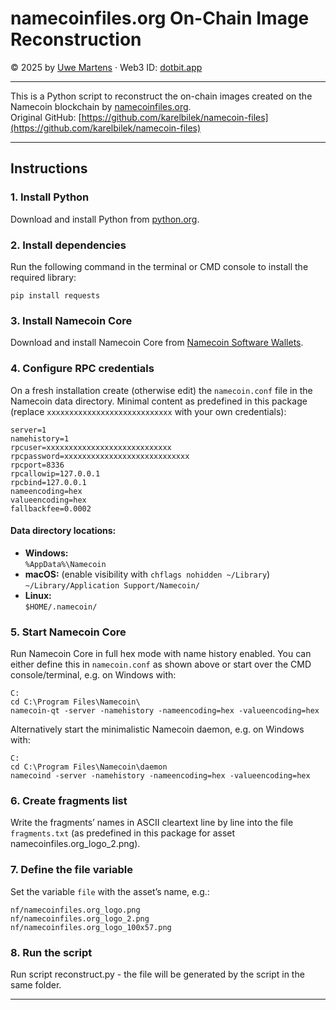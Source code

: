 # namecoinfiles.org On-Chain Image Reconstruction

© 2025 by [Uwe Martens](https://www.namecoin.pro) · Web3 ID: [dotbit.app](https://dotbit.app)

---

This is a Python script to reconstruct the on-chain images created on the Namecoin blockchain by [namecoinfiles.org](https://web.archive.org/web/20140922231746/http://namecoinfiles.org/).  
Original GitHub: [https://github.com/karelbilek/namecoin-files](https://github.com/karelbilek/namecoin-files)

---

## Instructions

### 1. Install Python
Download and install Python from [python.org](https://www.python.org/downloads/).

### 2. Install dependencies
Run the following command in the terminal or CMD console to install the required library:

```
pip install requests
```

### 3. Install Namecoin Core
Download and install Namecoin Core from [Namecoin Software Wallets](https://namecoin.pro/SitePages/Software%20Wallets.aspx).

### 4. Configure RPC credentials
On a fresh installation create (otherwise edit) the `namecoin.conf` file in the Namecoin data directory. Minimal content as predefined in this package (replace `xxxxxxxxxxxxxxxxxxxxxxxxxxxx` with your own credentials):

```
server=1
namehistory=1
rpcuser=xxxxxxxxxxxxxxxxxxxxxxxxxxxx
rpcpassword=xxxxxxxxxxxxxxxxxxxxxxxxxxxx
rpcport=8336
rpcallowip=127.0.0.1
rpcbind=127.0.0.1
nameencoding=hex
valueencoding=hex
fallbackfee=0.0002
```

#### Data directory locations:
- **Windows:**  
  `%AppData%\Namecoin`
- **macOS:** (enable visibility with `chflags nohidden ~/Library`)  
  `~/Library/Application Support/Namecoin/`
- **Linux:**  
  `$HOME/.namecoin/`

### 5. Start Namecoin Core
Run Namecoin Core in full hex mode with name history enabled. You can either define this in `namecoin.conf` as shown above or start over the CMD console/terminal, e.g. on Windows with:

```
C:
cd C:\Program Files\Namecoin\
namecoin-qt -server -namehistory -nameencoding=hex -valueencoding=hex
```

Alternatively start the minimalistic Namecoin daemon, e.g. on Windows with:

```
C:
cd C:\Program Files\Namecoin\daemon
namecoind -server -namehistory -nameencoding=hex -valueencoding=hex
```

### 6. Create fragments list
Write the fragments’ names in ASCII cleartext line by line into the file `fragments.txt` (as predefined in this package for asset namecoinfiles.org_logo_2.png).  

### 7. Define the file variable
Set the variable `file` with the asset’s name, e.g.:
```
nf/namecoinfiles.org_logo.png
nf/namecoinfiles.org_logo_2.png
nf/namecoinfiles.org_logo_100x57.png
```

### 8. Run the script
Run script reconstruct.py - the file will be generated by the script in the same folder.

---
